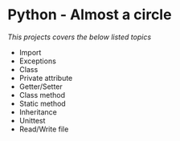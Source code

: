 #  Python - Almost a circle #

*This projects covers the below listed topics*

- Import
- Exceptions
- Class
- Private attribute
- Getter/Setter
- Class method
- Static method
- Inheritance
- Unittest
- Read/Write file
